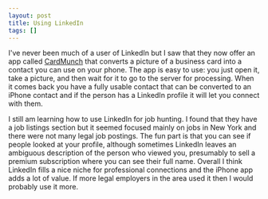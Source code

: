 ```yaml
---
layout: post
title: Using LinkedIn
tags: []
---
```

I've never been much of a user of LinkedIn but I saw that they now offer an app called <a href="http://itunes.apple.com/us/app/cardmunch-business-card-reader/id478351777?mt=8">CardMunch</a> that converts a picture of a business card into a contact you can use on your phone. The app is easy to use: you just open it, take a picture, and then wait for it to go to the server for processing. When it comes back you have a fully usable contact that can be converted to an iPhone contact and if the person has a LinkedIn profile it will let you connect with them.

I still am learning how to use LinkedIn for job hunting. I found that they have a job listings section but it seemed focused mainly on jobs in New York and there were not many legal job postings. The fun part is that you can see if people looked at your profile, although sometimes LinkedIn leaves an ambiguous description of the person who viewed you, presumably to sell a premium subscription where you can see their full name. Overall I think LinkedIn fills a nice niche for professional connections and the iPhone app adds a lot of value. If more legal employers in the area used it then I would probably use it more.
